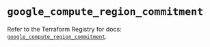 # `google_compute_region_commitment`

Refer to the Terraform Registry for docs: [`google_compute_region_commitment`](https://registry.terraform.io/providers/hashicorp/google/6.25.0/docs/resources/compute_region_commitment).
